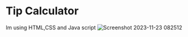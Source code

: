 # Tip Calculator

Im using HTML,CSS and Java script
![Screenshot 2023-11-23 082512](https://github.com/PramudithaM/Tip_Calculator/assets/89714752/830665ef-f366-4788-88f4-5c4ca7621ec9)
